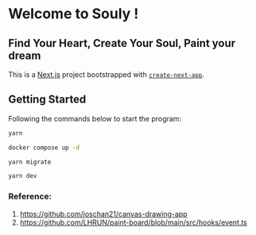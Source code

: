# Welcome to Souly !

## Find Your Heart, Create Your Soul, Paint your dream

This is a [Next.js](https://nextjs.org/) project bootstrapped with [`create-next-app`](https://github.com/vercel/next.js/tree/canary/packages/create-next-app).

## Getting Started

Following the commands below to start the program:

```bash
yarn
```

```bash
docker compose up -d
```

```bash
yarn migrate
```

```bash
yarn dev
```

### Reference:

1. https://github.com/joschan21/canvas-drawing-app
2. https://github.com/LHRUN/paint-board/blob/main/src/hooks/event.ts
